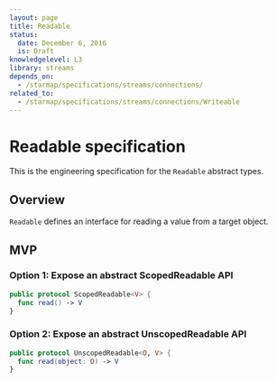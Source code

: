 ```yaml
---
layout: page
title: Readable
status:
  date: December 6, 2016
  is: Draft
knowledgelevel: L3
library: streams
depends_on:
  - /starmap/specifications/streams/connections/
related_to:
  - /starmap/specifications/streams/connections/Writeable
---
```


# Readable specification

This is the engineering specification for the `Readable` abstract types.

## Overview

`Readable` defines an interface for reading a value from a target object.

## MVP

### Option 1: Expose an abstract ScopedReadable API

```swift
public protocol ScopedReadable<V> {
  func read() -> V
}
```

### Option 2: Expose an abstract UnscopedReadable API

```swift
public protocol UnscopedReadable<O, V> {
  func read(object: O) -> V
}
```
